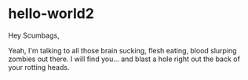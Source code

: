# hello-world2

Hey Scumbags,

Yeah, I'm talking to all those brain sucking, flesh eating, blood slurping zombies out there.
I will find you...  and blast a hole right out the back of your rotting heads.
